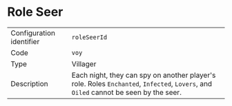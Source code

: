 # Role Seer

|                          |                                                                                                                                     |
| ------------------------ | ----------------------------------------------------------------------------------------------------------------------------------- |
| Configuration identifier | `roleSeerId`                                                                                                                        |
| Code                     | `voy`                                                                                                                               |
| Type                     | Villager                                                                                                                            |
| Description              | Each night, they can spy on another player's role. Roles `Enchanted`, `Infected`, `Lovers`, and `Oiled` cannot be seen by the seer. |
